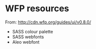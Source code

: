 # WFP resources

From: http://cdn.wfp.org/guides/ui/v0.8.0/ 

- SASS colour palette
- SASS webfonts 
- Aleo webfont
